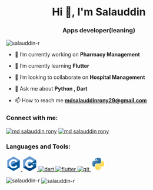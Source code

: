 <h1 align="center">Hi 👋, I'm Salauddin</h1>
<h3 align="center">Apps developer(leaning)</h3>

<p align="left"> <img src="https://komarev.com/ghpvc/?username=salauddin-r&label=Profile%20views&color=0e75b6&style=flat" alt="salauddin-r" /> </p>

- 🔭 I’m currently working on **Pharmacy Management**

- 🌱 I’m currently learning **Flutter**

- 👯 I’m looking to collaborate on **Hospital Management**

- 💬 Ask me about **Python , Dart**

- 📫 How to reach me **mdsalauddinrony29@gmail.com**

<h3 align="left">Connect with me:</h3>
<p align="left">
<a href="https://linkedin.com/in/md salauddin rony" target="blank"><img align="center" src="https://raw.githubusercontent.com/rahuldkjain/github-profile-readme-generator/master/src/images/icons/Social/linked-in-alt.svg" alt="md salauddin rony" height="30" width="40" /></a>
<a href="https://fb.com/md salauddin rony" target="blank"><img align="center" src="https://raw.githubusercontent.com/rahuldkjain/github-profile-readme-generator/master/src/images/icons/Social/facebook.svg" alt="md salauddin rony" height="30" width="40" /></a>
</p>

<h3 align="left">Languages and Tools:</h3>
<p align="left"> <a href="https://www.cprogramming.com/" target="_blank" rel="noreferrer"> <img src="https://raw.githubusercontent.com/devicons/devicon/master/icons/c/c-original.svg" alt="c" width="40" height="40"/> </a> <a href="https://www.w3schools.com/cpp/" target="_blank" rel="noreferrer"> <img src="https://raw.githubusercontent.com/devicons/devicon/master/icons/cplusplus/cplusplus-original.svg" alt="cplusplus" width="40" height="40"/> </a> <a href="https://dart.dev" target="_blank" rel="noreferrer"> <img src="https://www.vectorlogo.zone/logos/dartlang/dartlang-icon.svg" alt="dart" width="40" height="40"/> </a> <a href="https://flutter.dev" target="_blank" rel="noreferrer"> <img src="https://www.vectorlogo.zone/logos/flutterio/flutterio-icon.svg" alt="flutter" width="40" height="40"/> </a> <a href="https://git-scm.com/" target="_blank" rel="noreferrer"> <img src="https://www.vectorlogo.zone/logos/git-scm/git-scm-icon.svg" alt="git" width="40" height="40"/> </a> <a href="https://www.python.org" target="_blank" rel="noreferrer"> <img src="https://raw.githubusercontent.com/devicons/devicon/master/icons/python/python-original.svg" alt="python" width="40" height="40"/> </a> </p>

<p><img align="left" src="https://github-readme-stats.vercel.app/api/top-langs?username=salauddin-r&show_icons=true&locale=en&layout=compact" alt="salauddin-r" /></p>

<p>&nbsp;<img align="center" src="https://github-readme-stats.vercel.app/api?username=salauddin-r&show_icons=true&locale=en" alt="salauddin-r" /></p>
